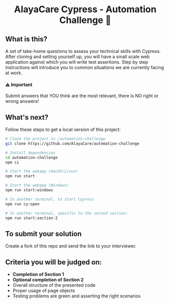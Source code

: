 
<h1 align="center">AlayaCare Cypress - Automation Challenge 🚀</h1>


## What is this?
A set of take-home questions to assess your technical skills with Cypress. After cloning and setting yourself up, you
will have a small scale web application against which you will write test assertions. Step by step instructions will introduce
you to common situations we are currently facing at work.  

#### ⚠️ Important 
Submit answers that YOU think are the most relevant, there is NO right or wrong answers!

## What's next?
Follow these steps to get a local version of this project:
```bash
# Clone the project in /automation-challenge
git clone https://github.com/AlayaCare/automation-challenge

# Install dependencies
cd automation-challenge
npm ci

# Start the webapp (macOS/Linux)
npm run start

# Start the webapp (Windows)
npm run start:windows

# In another terminal, to start Cypress
npm run cy:open

# In another terminal, specific to the second section:
npm run start:section-2
```

## To submit your solution
Create a fork of this repo and send the link to your interviewer. 

## Criteria you will be judged on:
- **Completion of Section 1**
- **Optional completion of Section 2**
- Overall structure of the presented code
- Proper usage of page objects
- Testing problems are green and asserting the right scenarios
